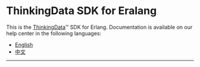 # ThinkingData SDK for Eralang

This is the [ThinkingData](https://www.thinkingdata.cn)™ SDK for Erlang. Documentation is available on our help center in the following languages:

- [English](https://docs.thinkingdata.cn/ta-manual/latest/installation/installation_menu/server_sdk/erlang_sdk_installation/erlang_sdk_installation.html)
- [中文](https://docs.thinkingdata.cn/ta-manual/latest/installation/installation_menu/server_sdk/erlang_sdk_installation/erlang_sdk_installation.html)

---
